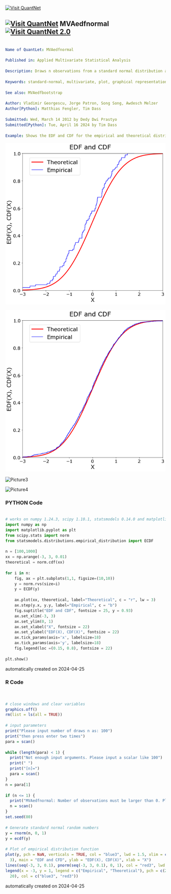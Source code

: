 [<img src="https://github.com/QuantLet/Styleguide-and-FAQ/blob/master/pictures/banner.png" width="1100" alt="Visit QuantNet">](http://quantlet.de/)

## [<img src="https://github.com/QuantLet/Styleguide-and-FAQ/blob/master/pictures/qloqo.png" alt="Visit QuantNet">](http://quantlet.de/) **MVAedfnormal** [<img src="https://github.com/QuantLet/Styleguide-and-FAQ/blob/master/pictures/QN2.png" width="60" alt="Visit QuantNet 2.0">](http://quantlet.de/)

```yaml

Name of QuantLet: MVAedfnormal

Published in: Applied Multivariate Statistical Analysis

Description: Draws n observations from a standard normal distribution and plots its empirical distribution function (edf) vs. the normal cumulative distribution function (cdf). Number of draws can be entered interactively.

Keywords: standard-normal, multivariate, plot, graphical representation, edf, cdf, standard, normal, distribution

See also: MVAedfbootstrap

Author: Vladimir Georgescu, Jorge Patron, Song Song, Awdesch Melzer
Author[Python]: Matthias Fengler, Tim Dass

Submitted: Wed, March 14 2012 by Dedy Dwi Prastyo
Submitted[Python]: Tue, April 16 2024 by Tim Dass

Example: Shows the EDF and CDF for the empirical and theoretical distribution with n=100 and n=1000.

```

![Picture1](MVAedfnormal01_python.png)

![Picture2](MVAedfnormal02_python.png)

![Picture3](MVAedfnormal_1.png)

![Picture4](MVAedfnormal_2.png)

### PYTHON Code
```python

# works on numpy 1.24.3, scipy 1.10.1, statsmodels 0.14.0 and matplotlib 3.6.2
import numpy as np
import matplotlib.pyplot as plt
from scipy.stats import norm
from statsmodels.distributions.empirical_distribution import ECDF

n = [100,1000]
xx = np.arange(-3, 3, 0.01)
theoretical = norm.cdf(xx)

for i in n:
    fig, ax = plt.subplots(1,1, figsize=(10,10))
    y = norm.rvs(size=i)
    y = ECDF(y)
    
    ax.plot(xx, theoretical, label="Theoretical", c = "r", lw = 3)
    ax.step(y.x, y.y, label="Empirical", c = "b")
    fig.suptitle("EDF and CDF", fontsize = 25, y = 0.93)
    ax.set_xlim(-3, 3)
    ax.set_ylim(0, 1)
    ax.set_xlabel("X", fontsize = 22)
    ax.set_ylabel("EDF(X), CDF(X)", fontsize = 22)
    ax.tick_params(axis='x', labelsize=18)
    ax.tick_params(axis='y', labelsize=18)
    fig.legend(loc =(0.15, 0.8), fontsize = 22)
    
plt.show()
```

automatically created on 2024-04-25

### R Code
```r


# close windows and clear variables
graphics.off()
rm(list = ls(all = TRUE))

# input parameters
print("Please input number of draws n as: 100")
print("then press enter two times")
para = scan()

while (length(para) < 1) {
  print("Not enough input arguments. Please input a scalar like 100")
  print(" ")
  print("[n]=")
  para = scan()
}
n = para[1]

if (n <= 1) {
  print("MVAedfnormal: Number of observations must be larger than 0. Please input again. n=")
  n = scan()
}
set.seed(80)

# Generate standard normal random numbers
y = rnorm(n, 0, 1)  
y = ecdf(y)

# Plot of empirical distribution function
plot(y, pch = NaN, verticals = TRUE, col = "blue3", lwd = 1.5, xlim = c(-3, 
  3), main = "EDF and CFD", ylab = "EDF(X), CDF(X)", xlab = "X")  
lines(seq(-3, 3, 0.1), pnorm(seq(-3, 3, 0.1), 0, 1), col = "red3", lwd = 2.5)
legend(x = -3, y = 1, legend = c("Empirical", "Theoretical"), pch = c(20, 
  20), col = c("blue3", "red3"))

```

automatically created on 2024-04-25